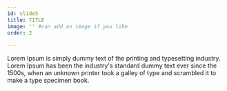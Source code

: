 ```yaml
---
id: slide5
title: TITLE
image: '' #can add an image if you like
order: 2

---
```


Lorem Ipsum is simply dummy text of the printing and typesetting industry. Lorem Ipsum has been the industry's standard dummy text ever since the 1500s, when an unknown printer took a galley of type and scrambled it to make a type specimen book.
